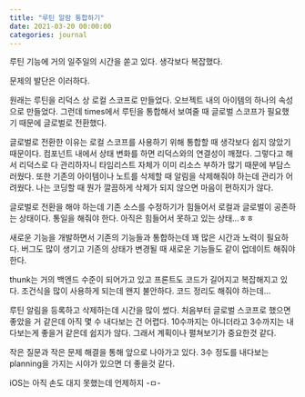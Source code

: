 ```yaml
---
title: "루틴 알람 통합하기"
date: 2021-03-20 00:00:00
categories: journal
---
```


루틴 기능에 거의 일주일의 시간을 쏟고 있다. 생각보다 복잡했다.

문제의 발단은 이러하다.

원래는 루틴을 리덕스 상 로컬 스코프로 만들었다. 오브젝트 내의 아이템의 하나의 속성으로 만들었다. 그런데 times에서 루틴을 통합해서 보여줄 때 글로벌 스코프가 필요했기 때문에 글로벌로 전환했다.

글로벌로 전환한 이유는 로컬 스코프를 사용하기 위해 통합할 때 생각보다 쉽지 않았기 때문이다. 컴포넌트 내에서 상태 변화를 하면 리덕스와의 연결성이 깨졌다. 그렇다고 해서 리덕스로 다 관리하자니 타임리스트 자체가 이미 리소스 부하가 많기 때문에 부담스러웠다. 또한 기존의 아이템이나 노트를 삭제할 때 알림을 삭제해줘야 하는데 관리가 어려웠다. 나는 코딩할 때 뭔가 깔끔하게 삭제가 되지 않으면 마음이 편하지가 않다.

글로벌로 전환을 해야 하는데 기존 소스를 수정하기가 힘들어서 로컬과 글로벌이 공존하는 상태이다. 통일을 해줘야 한다. 아직은 힘들어서 못하고 있는 상태...ㅎㅎ

새로운 기능을 개발하면서 기존의 기능들과 통합하는데 꽤 많은 시간과 노력이 필요하다. 버그도 많이 생기고 기존의 상태가 변경될 때 새로운 기능들도 같이 업데이트 해줘야 한다.

thunk는 거의 백엔드 수준이 되어가고 있고 프론트도 코드가 길어지고 복잡해지고 있다. 조건식을 많이 사용하게 되는데 왠지 불안하다. 코드 정리도 해줘야 하는데...

루틴 알림을 등록하고 삭제하는데 시간을 많이 썼다. 처음부터 글로벌 스코프로 했으면 좋았을 거 같은데 아직 몇 수 내다보는 건 어렵다. 10수까지는 아니더라고 3수까지는 내다보는게 좋을거 같은데 쉽지가 않다. 그래서 계획이나 펼쳐보기가 중요한것 같다.

작은 질문과 작은 문제 해결을 통해 앞으로 나아가고 있다. 3수 정도를 내다보는 planning을 가지는 시야가 있으면 더 좋을것 같다.

iOS는 아직 손도 대지 못했는데 언제하지 -ㅁ-
